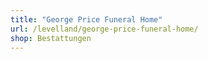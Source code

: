 ```yaml
---
title: "George Price Funeral Home"
url: /levelland/george-price-funeral-home/
shop: Bestattungen
---
```

